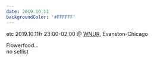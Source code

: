 ```yaml
---
date: 2019.10.11
backgroundColor: '#FFFFFF'
---
```


etc 2019.10.11fr 23:00-02:00 @ [WNUR](http://www.wnur.org/), Evanston-Chicago  

Flowerfood...  
no setlist